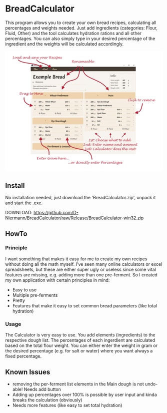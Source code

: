 # BreadCalculator

This program allows you to create your own bread recipes, calculating all percentages and weights needed. Just add ingredients (categories: Flour, Fluid, Other) and the tool calculates hydration rations and all other percentages. You can also simply type in your desired percentage of the ingredient and the weights will be calculated accordingly. 

![alt text](https://github.com/D-Niermann/BreadCalculator/blob/master/Images/TutImg.png)


## Install

No installation needed, just download the 'BreadCalculator.zip', unpack it and start the .exe.

DOWNLOAD: https://github.com/D-Niermann/BreadCalculator/raw/Release/BreadCalculator-win32.zip



## HowTo
### Principle
I want something that makes it easy for me to create my own recipes without doing all the math myself. I've seen many online calculators or excel spreadsheets, but these are either super ugly or useless since some vital features are missing, e.g. adding more than one pre-ferment. So I created my own application with certain principles in mind:
- Easy to use
- Multiple pre-ferments
- Pretty
- Features that make it easy to set common bread parameters (like total hydration)
### Usage
The Calculator is very easy to use. You add elements (ingredients) to the respective dough list. The percentages of each ingerdient are calculated based on the total flour weight. You can either enter the weight in gram or the desired percentage (e.g. for salt or water) where you want always a fixed percentage.




## Known Issues
- removing the per-ferment list elements in the Main dough is not undo-able! Needs add button
- Adding up percentages over 100% is possible by user input and kinda breaks the calculation (obviously)
- Needs more features (like easy to set total hydration)
